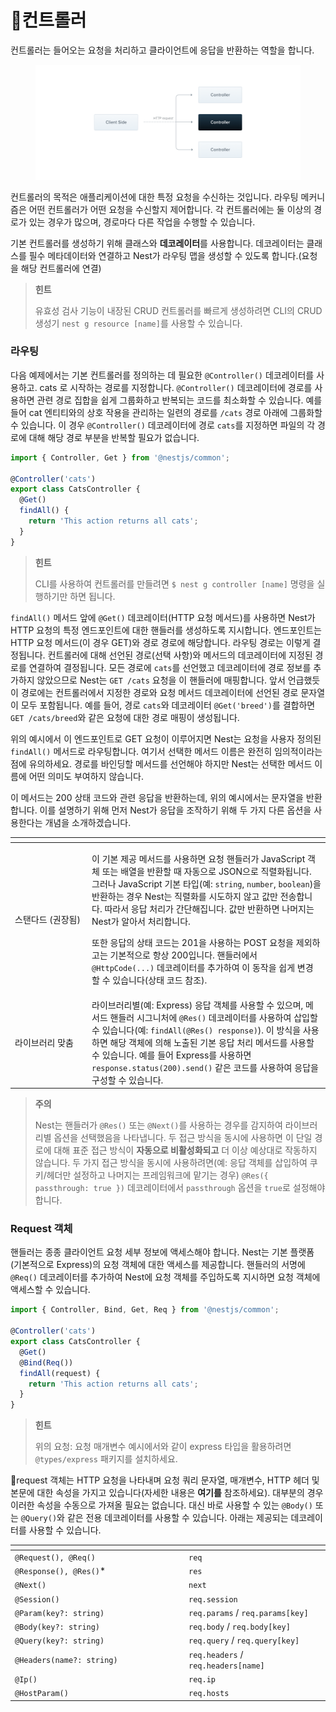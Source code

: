 # 컨트롤러

컨트롤러는 들어오는 요청을 처리하고 클라이언트에 응답을 반환하는 역할을 합니다.

<figure><img src="../.gitbook/assets/image.png" alt=""><figcaption></figcaption></figure>

컨트롤러의 목적은 애플리케이션에 대한 특정 요청을 수신하는 것입니다. 라우팅 메커니즘은 어떤 컨트롤러가 어떤 요청을 수신할지 제어합니다. 각 컨트롤러에는 둘 이상의 경로가 있는 경우가 많으며, 경로마다 다른 작업을 수행할 수 있습니다.

기본 컨트롤러를 생성하기 위해 클래스와 **데코레이터**를 사용합니다. 데코레이터는 클래스를 필수 메타데이터와 연결하고 Nest가 라우팅 맵을 생성할 수 있도록 합니다.(요청을 해당 컨트롤러에 연결)

> **힌트**
>
> 유효성 검사 기능이 내장된 CRUD 컨트롤러를 빠르게 생성하려면 CLI의 CRUD 생성기 `nest g resource [name]`를 사용할 수 있습니다.



### 라우팅

다음 예제에서는 기본 컨트롤러를 정의하는 데 필요한 `@Controller()` 데코레이터를 사용하고. cats 로 시작하는 경로를 지정합니다. `@Controller()` 데코레이터에 경로를 사용하면 관련 경로 집합을 쉽게 그룹화하고 반복되는 코드를 최소화할 수 있습니다. 예를 들어 cat 엔티티와의 상호 작용을 관리하는 일련의 경로를 `/cats` 경로 아래에 그룹화할 수 있습니다. 이 경우 `@Controller()` 데코레이터에 경로 `cats`를 지정하면 파일의 각 경로에 대해 해당 경로 부분을 반복할 필요가 없습니다.

```typescript
import { Controller, Get } from '@nestjs/common';

@Controller('cats')
export class CatsController {
  @Get()
  findAll() {
    return 'This action returns all cats';
  }
}
```

> **힌트**
>
> CLI를 사용하여 컨트롤러를 만들려면 `$ nest g controller [name]` 명령을 실행하기만 하면 됩니다.

`findAll()` 메서드 앞에 `@Get()` 데코레이터(HTTP 요청 메서드)를 사용하면 Nest가 HTTP 요청의 특정 엔드포인트에 대한 핸들러를 생성하도록 지시합니다. 엔드포인트는 HTTP 요청 메서드(이 경우 GET)와 경로 경로에 해당합니다. 라우팅 경로는 이렇게 결정됩니다. 컨트롤러에 대해 선언된 경로(선택 사항)와 메서드의 데코레이터에 지정된 경로를 연결하여 결정됩니다. 모든 경로에 `cats`를 선언했고 데코레이터에 경로 정보를 추가하지 않았으므로 Nest는 `GET /cats` 요청을 이 핸들러에 매핑합니다. 앞서 언급했듯이 경로에는 컨트롤러에서 지정한 경로와 요청 메서드 데코레이터에 선언된 경로 문자열이 모두 포함됩니다. 예를 들어, 경로 `cats`와 데코레이터 `@Get('breed')`를 결합하면 `GET /cats/breed`와 같은 요청에 대한 경로 매핑이 생성됩니다.

위의 예시에서 이 엔드포인트로 GET 요청이 이루어지면 Nest는 요청을 사용자 정의된 `findAll()` 메서드로 라우팅합니다. 여기서 선택한 메서드 이름은 완전히 임의적이라는 점에 유의하세요. 경로를 바인딩할 메서드를 선언해야 하지만 Nest는 선택한 메서드 이름에 어떤 의미도 부여하지 않습니다.

이 메서드는 200 상태 코드와 관련 응답을 반환하는데, 위의 예시에서는 문자열을 반환합니다. 이를 설명하기 위해 먼저 Nest가 응답을 조작하기 위해 두 가지 다른 옵션을 사용한다는 개념을 소개하겠습니다.



<table data-header-hidden><thead><tr><th width="109"></th><th></th></tr></thead><tbody><tr><td>스탠다드 (권장됨)</td><td><p>이 기본 제공 메서드를 사용하면 요청 핸들러가 JavaScript 객체 또는 배열을 반환할 때 자동으로 JSON으로 직렬화됩니다. 그러나 JavaScript 기본 타입(예: <code>string</code>, <code>number</code>, <code>boolean</code>)을 반환하는 경우 Nest는 직렬화를 시도하지 않고 값만 전송합니다. 따라서 응답 처리가 간단해집니다. 값만 반환하면 나머지는 Nest가 알아서 처리합니다.</p><p>또한 응답의 상태 코드는 201을 사용하는 POST 요청을 제외하고는 기본적으로 항상 200입니다. 핸들러에서 <code>@HttpCode(...)</code> 데코레이터를 추가하여 이 동작을 쉽게 변경할 수 있습니다(상태 코드 참조).</p></td></tr><tr><td>라이브러리 맞춤</td><td>라이브러리별(예: Express) 응답 객체를 사용할 수 있으며, 메서드 핸들러 시그니처에 <code>@Res()</code> 데코레이터를 사용하여 삽입할 수 있습니다(예: <code>findAll(@Res() response)</code>). 이 방식을 사용하면 해당 객체에 의해 노출된 기본 응답 처리 메서드를 사용할 수 있습니다. 예를 들어 Express를 사용하면 <code>response.status(200).send()</code> 같은 코드를 사용하여 응답을 구성할 수 있습니다.</td></tr></tbody></table>

> **주의**
>
> Nest는 핸들러가 `@Res()` 또는 `@Next()`를 사용하는 경우를 감지하여 라이브러리별 옵션을 선택했음을 나타냅니다. 두 접근 방식을 동시에 사용하면 이 단일 경로에 대해 표준 접근 방식이 **자동으로 비활성화되고** 더 이상 예상대로 작동하지 않습니다. 두 가지 접근 방식을 동시에 사용하려면(예: 응답 객체를 삽입하여 쿠키/헤더만 설정하고 나머지는 프레임워크에 맡기는 경우) `@Res({ passthrough: true })` 데코레이터에서 `passthrough` 옵션을 `true`로 설정해야 합니다.



### Request 객체

핸들러는 종종 클라이언트 요청 세부 정보에 액세스해야 합니다. Nest는 기본 플랫폼(기본적으로 Express)의 요청 객체에 대한 액세스를 제공합니다. 핸들러의 서명에 `@Req()` 데코레이터를 추가하여 Nest에 요청 객체를 주입하도록 지시하면 요청 객체에 액세스할 수 있습니다.

```typescript
import { Controller, Bind, Get, Req } from '@nestjs/common';

@Controller('cats')
export class CatsController {
  @Get()
  @Bind(Req())
  findAll(request) {
    return 'This action returns all cats';
  }
}
```

> **힌트**
>
> 위의 요청: 요청 매개변수 예시에서와 같이 express 타입을 활용하려면 `@types/express` 패키지를 설치하세요.

request 객체는 HTTP 요청을 나타내며 요청 쿼리 문자열, 매개변수, HTTP 헤더 및 본문에 대한 속성을 가지고 있습니다(자세한 내용은 **여기를** 참조하세요). 대부분의 경우 이러한 속성을 수동으로 가져올 필요는 없습니다. 대신 바로 사용할 수 있는 `@Body()` 또는 `@Query()`와 같은 전용 데코레이터를 사용할 수 있습니다. 아래는 제공되는 데코레이터를 사용할 수 있습니다.

<table data-header-hidden><thead><tr><th width="264"></th><th></th></tr></thead><tbody><tr><td><code>@Request(), @Req()</code></td><td><code>req</code></td></tr><tr><td><code>@Response(), @Res()</code>*</td><td><code>res</code></td></tr><tr><td><code>@Next()</code></td><td><code>next</code></td></tr><tr><td><code>@Session()</code></td><td><code>req.session</code></td></tr><tr><td><code>@Param(key?: string)</code></td><td><code>req.params</code> / <code>req.params[key]</code></td></tr><tr><td><code>@Body(key?: string)</code></td><td><code>req.body</code> / <code>req.body[key]</code></td></tr><tr><td><code>@Query(key?: string)</code></td><td><code>req.query</code> / <code>req.query[key]</code></td></tr><tr><td><code>@Headers(name?: string)</code></td><td><code>req.headers</code> / <code>req.headers[name]</code></td></tr><tr><td><code>@Ip()</code></td><td><code>req.ip</code></td></tr><tr><td><code>@HostParam()</code></td><td><code>req.hosts</code></td></tr></tbody></table>







